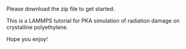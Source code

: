 Please download the zip file to get started.

This is a LAMMPS tutorial for PKA simulation of radiation damage on crystalline polyethylene.

Hope you enjoy!
